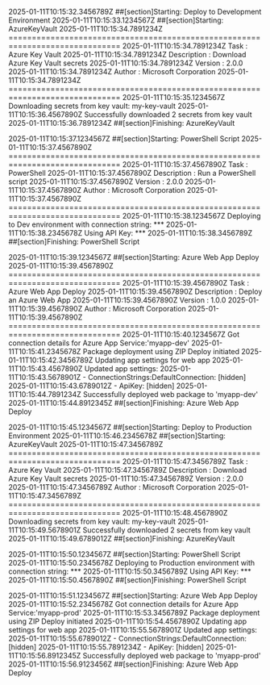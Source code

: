 2025-01-11T10:15:32.3456789Z ##[section]Starting: Deploy to Development Environment
2025-01-11T10:15:33.1234567Z ##[section]Starting: AzureKeyVault
2025-01-11T10:15:34.7891234Z ==============================================================================
2025-01-11T10:15:34.7891234Z Task         : Azure Key Vault
2025-01-11T10:15:34.7891234Z Description  : Download Azure Key Vault secrets
2025-01-11T10:15:34.7891234Z Version      : 2.0.0
2025-01-11T10:15:34.7891234Z Author       : Microsoft Corporation
2025-01-11T10:15:34.7891234Z ==============================================================================
2025-01-11T10:15:35.1234567Z Downloading secrets from key vault: my-key-vault
2025-01-11T10:15:36.4567890Z Successfully downloaded 2 secrets from key vault
2025-01-11T10:15:36.7891234Z ##[section]Finishing: AzureKeyVault

2025-01-11T10:15:37.1234567Z ##[section]Starting: PowerShell Script
2025-01-11T10:15:37.4567890Z ==============================================================================
2025-01-11T10:15:37.4567890Z Task         : PowerShell
2025-01-11T10:15:37.4567890Z Description  : Run a PowerShell script
2025-01-11T10:15:37.4567890Z Version      : 2.0.0
2025-01-11T10:15:37.4567890Z Author       : Microsoft Corporation
2025-01-11T10:15:37.4567890Z ==============================================================================
2025-01-11T10:15:38.1234567Z Deploying to Dev environment with connection string: ***
2025-01-11T10:15:38.2345678Z Using API Key: ***
2025-01-11T10:15:38.3456789Z ##[section]Finishing: PowerShell Script

2025-01-11T10:15:39.1234567Z ##[section]Starting: Azure Web App Deploy
2025-01-11T10:15:39.4567890Z ==============================================================================
2025-01-11T10:15:39.4567890Z Task         : Azure Web App Deploy
2025-01-11T10:15:39.4567890Z Description  : Deploy an Azure Web App
2025-01-11T10:15:39.4567890Z Version      : 1.0.0
2025-01-11T10:15:39.4567890Z Author       : Microsoft Corporation
2025-01-11T10:15:39.4567890Z ==============================================================================
2025-01-11T10:15:40.1234567Z Got connection details for Azure App Service:'myapp-dev'
2025-01-11T10:15:41.2345678Z Package deployment using ZIP Deploy initiated
2025-01-11T10:15:42.3456789Z Updating app settings for web app
2025-01-11T10:15:43.4567890Z Updated app settings:
2025-01-11T10:15:43.5678901Z - ConnectionStrings:DefaultConnection: [hidden]
2025-01-11T10:15:43.6789012Z - ApiKey: [hidden]
2025-01-11T10:15:44.7891234Z Successfully deployed web package to 'myapp-dev'
2025-01-11T10:15:44.8912345Z ##[section]Finishing: Azure Web App Deploy

2025-01-11T10:15:45.1234567Z ##[section]Starting: Deploy to Production Environment
2025-01-11T10:15:46.2345678Z ##[section]Starting: AzureKeyVault
2025-01-11T10:15:47.3456789Z ==============================================================================
2025-01-11T10:15:47.3456789Z Task         : Azure Key Vault
2025-01-11T10:15:47.3456789Z Description  : Download Azure Key Vault secrets
2025-01-11T10:15:47.3456789Z Version      : 2.0.0
2025-01-11T10:15:47.3456789Z Author       : Microsoft Corporation
2025-01-11T10:15:47.3456789Z ==============================================================================
2025-01-11T10:15:48.4567890Z Downloading secrets from key vault: my-key-vault
2025-01-11T10:15:49.5678901Z Successfully downloaded 2 secrets from key vault
2025-01-11T10:15:49.6789012Z ##[section]Finishing: AzureKeyVault

2025-01-11T10:15:50.1234567Z ##[section]Starting: PowerShell Script
2025-01-11T10:15:50.2345678Z Deploying to Production environment with connection string: ***
2025-01-11T10:15:50.3456789Z Using API Key: ***
2025-01-11T10:15:50.4567890Z ##[section]Finishing: PowerShell Script

2025-01-11T10:15:51.1234567Z ##[section]Starting: Azure Web App Deploy
2025-01-11T10:15:52.2345678Z Got connection details for Azure App Service:'myapp-prod'
2025-01-11T10:15:53.3456789Z Package deployment using ZIP Deploy initiated
2025-01-11T10:15:54.4567890Z Updating app settings for web app
2025-01-11T10:15:55.5678901Z Updated app settings:
2025-01-11T10:15:55.6789012Z - ConnectionStrings:DefaultConnection: [hidden]
2025-01-11T10:15:55.7891234Z - ApiKey: [hidden]
2025-01-11T10:15:56.8912345Z Successfully deployed web package to 'myapp-prod'
2025-01-11T10:15:56.9123456Z ##[section]Finishing: Azure Web App Deploy